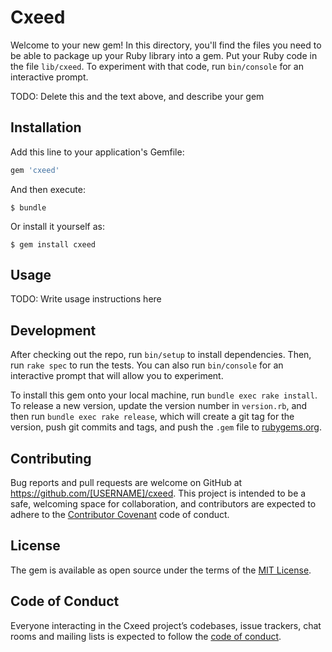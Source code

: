 # Cxeed

Welcome to your new gem! In this directory, you'll find the files you need to be able to package up your Ruby library into a gem. Put your Ruby code in the file `lib/cxeed`. To experiment with that code, run `bin/console` for an interactive prompt.

TODO: Delete this and the text above, and describe your gem

## Installation

Add this line to your application's Gemfile:

```ruby
gem 'cxeed'
```

And then execute:

    $ bundle

Or install it yourself as:

    $ gem install cxeed

## Usage

TODO: Write usage instructions here

## Development

After checking out the repo, run `bin/setup` to install dependencies. Then, run `rake spec` to run the tests. You can also run `bin/console` for an interactive prompt that will allow you to experiment.

To install this gem onto your local machine, run `bundle exec rake install`. To release a new version, update the version number in `version.rb`, and then run `bundle exec rake release`, which will create a git tag for the version, push git commits and tags, and push the `.gem` file to [rubygems.org](https://rubygems.org).

## Contributing

Bug reports and pull requests are welcome on GitHub at https://github.com/[USERNAME]/cxeed. This project is intended to be a safe, welcoming space for collaboration, and contributors are expected to adhere to the [Contributor Covenant](http://contributor-covenant.org) code of conduct.

## License

The gem is available as open source under the terms of the [MIT License](http://opensource.org/licenses/MIT).

## Code of Conduct

Everyone interacting in the Cxeed project’s codebases, issue trackers, chat rooms and mailing lists is expected to follow the [code of conduct](https://github.com/[USERNAME]/cxeed/blob/master/CODE_OF_CONDUCT.md).

